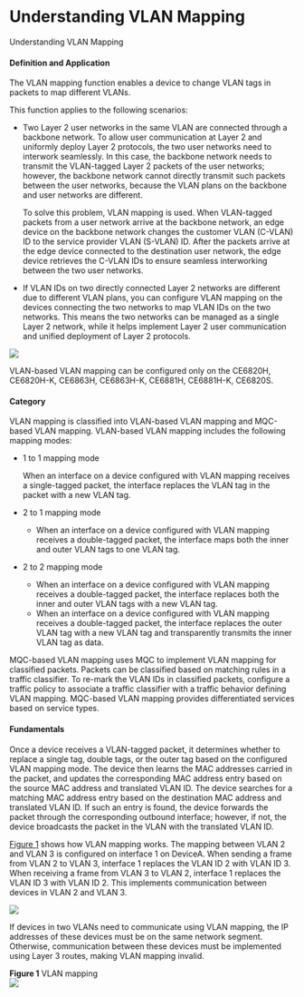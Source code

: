 Understanding VLAN Mapping
==========================

Understanding VLAN Mapping

#### Definition and Application

The VLAN mapping function enables a device to change VLAN tags in packets to map different VLANs.

This function applies to the following scenarios:

* Two Layer 2 user networks in the same VLAN are connected through a backbone network. To allow user communication at Layer 2 and uniformly deploy Layer 2 protocols, the two user networks need to interwork seamlessly. In this case, the backbone network needs to transmit the VLAN-tagged Layer 2 packets of the user networks; however, the backbone network cannot directly transmit such packets between the user networks, because the VLAN plans on the backbone and user networks are different.
  
  To solve this problem, VLAN mapping is used. When VLAN-tagged packets from a user network arrive at the backbone network, an edge device on the backbone network changes the customer VLAN (C-VLAN) ID to the service provider VLAN (S-VLAN) ID. After the packets arrive at the edge device connected to the destination user network, the edge device retrieves the C-VLAN IDs to ensure seamless interworking between the two user networks.
* If VLAN IDs on two directly connected Layer 2 networks are different due to different VLAN plans, you can configure VLAN mapping on the devices connecting the two networks to map VLAN IDs on the two networks. This means the two networks can be managed as a single Layer 2 network, while it helps implement Layer 2 user communication and unified deployment of Layer 2 protocols.

![](public_sys-resources/note_3.0-en-us.png) 

VLAN-based VLAN mapping can be configured only on the CE6820H, CE6820H-K, CE6863H, CE6863H-K, CE6881H, CE6881H-K, CE6820S.



#### Category

VLAN mapping is classified into VLAN-based VLAN mapping and MQC-based VLAN mapping. VLAN-based VLAN mapping includes the following mapping modes:

* 1 to 1 mapping mode
  
  When an interface on a device configured with VLAN mapping receives a single-tagged packet, the interface replaces the VLAN tag in the packet with a new VLAN tag.
* 2 to 1 mapping mode
  + When an interface on a device configured with VLAN mapping receives a double-tagged packet, the interface maps both the inner and outer VLAN tags to one VLAN tag.
* 2 to 2 mapping mode
  + When an interface on a device configured with VLAN mapping receives a double-tagged packet, the interface replaces both the inner and outer VLAN tags with a new VLAN tag.
  + When an interface on a device configured with VLAN mapping receives a double-tagged packet, the interface replaces the outer VLAN tag with a new VLAN tag and transparently transmits the inner VLAN tag as data.

MQC-based VLAN mapping uses MQC to implement VLAN mapping for classified packets. Packets can be classified based on matching rules in a traffic classifier. To re-mark the VLAN IDs in classified packets, configure a traffic policy to associate a traffic classifier with a traffic behavior defining VLAN mapping. MQC-based VLAN mapping provides differentiated services based on service types.


#### Fundamentals

Once a device receives a VLAN-tagged packet, it determines whether to replace a single tag, double tags, or the outer tag based on the configured VLAN mapping mode. The device then learns the MAC addresses carried in the packet, and updates the corresponding MAC address entry based on the source MAC address and translated VLAN ID. The device searches for a matching MAC address entry based on the destination MAC address and translated VLAN ID. If such an entry is found, the device forwards the packet through the corresponding outbound interface; however, if not, the device broadcasts the packet in the VLAN with the translated VLAN ID.

[Figure 1](#EN-US_CONCEPT_0000001176742321__fig1323764016438) shows how VLAN mapping works. The mapping between VLAN 2 and VLAN 3 is configured on interface 1 on DeviceA. When sending a frame from VLAN 2 to VLAN 3, interface 1 replaces the VLAN ID 2 with VLAN ID 3. When receiving a frame from VLAN 3 to VLAN 2, interface 1 replaces the VLAN ID 3 with VLAN ID 2. This implements communication between devices in VLAN 2 and VLAN 3.

![](public_sys-resources/note_3.0-en-us.png) 

If devices in two VLANs need to communicate using VLAN mapping, the IP addresses of these devices must be on the same network segment. Otherwise, communication between these devices must be implemented using Layer 3 routes, making VLAN mapping invalid.


**Figure 1** VLAN mapping  
![](figure/en-us_image_0000001176742351.png)